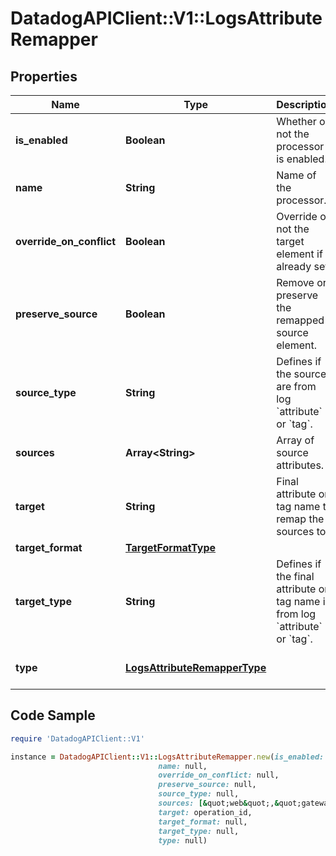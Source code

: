 # DatadogAPIClient::V1::LogsAttributeRemapper

## Properties

Name | Type | Description | Notes
------------ | ------------- | ------------- | -------------
**is_enabled** | **Boolean** | Whether or not the processor is enabled. | [optional] [default to false]
**name** | **String** | Name of the processor. | [optional] 
**override_on_conflict** | **Boolean** | Override or not the target element if already set, | [optional] [default to false]
**preserve_source** | **Boolean** | Remove or preserve the remapped source element. | [optional] [default to false]
**source_type** | **String** | Defines if the sources are from log &#x60;attribute&#x60; or &#x60;tag&#x60;. | [optional] [default to &#39;attribute&#39;]
**sources** | **Array&lt;String&gt;** | Array of source attributes. | 
**target** | **String** | Final attribute or tag name to remap the sources to. | 
**target_format** | [**TargetFormatType**](TargetFormatType.md) |  | [optional] 
**target_type** | **String** | Defines if the final attribute or tag name is from log &#x60;attribute&#x60; or &#x60;tag&#x60;. | [optional] [default to &#39;attribute&#39;]
**type** | [**LogsAttributeRemapperType**](LogsAttributeRemapperType.md) |  | [default to &#39;attribute-remapper&#39;]

## Code Sample

```ruby
require 'DatadogAPIClient::V1'

instance = DatadogAPIClient::V1::LogsAttributeRemapper.new(is_enabled: null,
                                 name: null,
                                 override_on_conflict: null,
                                 preserve_source: null,
                                 source_type: null,
                                 sources: [&quot;web&quot;,&quot;gateway&quot;],
                                 target: operation_id,
                                 target_format: null,
                                 target_type: null,
                                 type: null)
```


